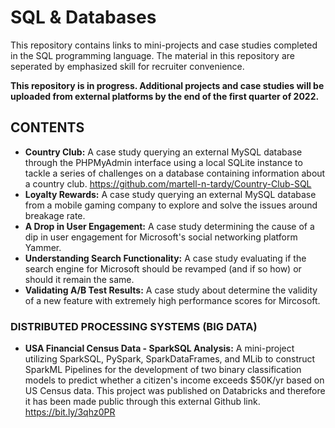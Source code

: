 # SQL & Databases
This repository contains links to mini-projects and case studies completed in the SQL programming language. The material in this repository are seperated by emphasized skill for recruiter convenience.

**This repository is in progress. Additional projects and case studies will be uploaded from external platforms by the end of the first quarter of 2022.**

## CONTENTS
* **Country Club:** A case study querying an external MySQL database through the PHPMyAdmin interface using a local SQLite instance to tackle a series of challenges on a database containing information about a country club.
  https://github.com/martell-n-tardy/Country-Club-SQL
* **Loyalty Rewards:** A case study querying an external MySQL database from a mobile gaming company to explore and solve the issues around breakage rate.
* **A Drop in User Engagement:** A case study determining the cause of a dip in user engagement for Microsoft's social networking platform Yammer.
* **Understanding Search Functionality:** A case study evaluating if the search engine for Microsoft should be revamped (and if so how) or should it remain the same.
* **Validating A/B Test Results:** A case study about determine the validity of a new feature with extremely high performance scores for Mircosoft.

### DISTRIBUTED PROCESSING SYSTEMS (BIG DATA)
* **USA Financial Census Data - SparkSQL Analysis:** A mini-project utilizing SparkSQL, PySpark, SparkDataFrames, and MLib to construct SparkML Pipelines for the development of two binary classification models to predict whether a citizen's income exceeds $50K/yr based on US Census data. This project was published on Databricks and therefore it has been made public through this external Github link. https://bit.ly/3qhz0PR

